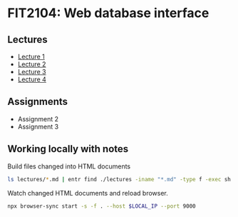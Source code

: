 # FIT2104: Web database interface

## Lectures

- [Lecture 1](lectures/lecture-01.md)
- [Lecture 2](lectures/lecture-02.md)
- [Lecture 3](lectures/lecture-03.md)
- [Lecture 4](lectures/lecture-04.md)

## Assignments

- Assignment 2
- Assignment 3

## Working locally with notes

Build files changed into HTML documents

```bash
ls lectures/*.md | entr find ./lectures -iname "*.md" -type f -exec sh -c 'pandoc --katex -s "${0}" -o "./build/$(basename ${0%.md}.html)"' {} \;

```

Watch changed HTML documents and reload browser.

```bash
npx browser-sync start -s -f . --host $LOCAL_IP --port 9000
```
